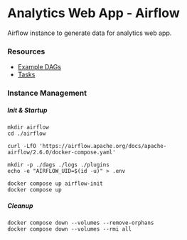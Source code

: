 # Analytics Web App - Airflow

Airflow instance to generate data for analytics web app.

### Resources
- [Example DAGs](https://github.com/apache/airflow/tree/main/airflow/example_dags)
- [Tasks](https://airflow.apache.org/docs/apache-airflow/stable/core-concepts/tasks.html)

### Instance Management

##### Init & Startup
```
mkdir airflow
cd ./airflow

curl -LfO 'https://airflow.apache.org/docs/apache-airflow/2.6.0/docker-compose.yaml'

mkdir -p ./dags ./logs ./plugins
echo -e "AIRFLOW_UID=$(id -u)" > .env

docker compose up airflow-init
docker compose up
```

##### Cleanup
```
docker compose down --volumes --remove-orphans
docker compose down --volumes --rmi all
```
